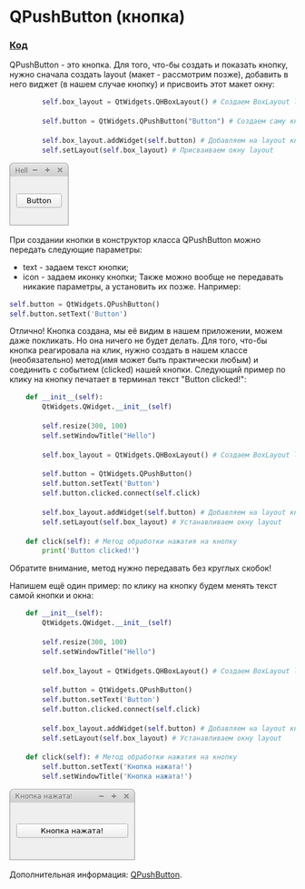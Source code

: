 # QPushButton (кнопка)
### [Код](../Examples/push_button/push_button.py)

QPushButton - это кнопка. Для того, что-бы создать и показать кнопку, нужно сначала создать layout (макет - рассмотрим позже), добавить в него виджет (в нашем случае кнопку) и присвоить этот макет окну:
```python
        self.box_layout = QtWidgets.QHBoxLayout() # Создаем BoxLayout layout

        self.button = QtWidgets.QPushButton("Button") # Создаем саму кнопку и задаем ей текст

        self.box_layout.addWidget(self.button) # Добавляем на layout кнопку
        self.setLayout(self.box_layout) # Присваиваем окну layout
```
![](images/button1.png)

При создании кнопки в конструктор класса QPushButton можно передать следующие параметры:
+ text - задаем текст кнопки;
+ icon - задаем иконку кнопки;
Также можно вообще не передавать никакие параметры, а установить их позже. Например:
```python
self.button = QtWidgets.QPushButton()
self.button.setText('Button')
```
Отлично! Кнопка создана, мы её видим в нашем приложении, можем даже покликать. Но она ничего не будет делать. Для того, что-бы кнопка реагировала на клик, нужно создать в нашем классе (необязательно) метод(имя может быть практически любым) и соединить c событием (clicked) нашей кнопки. Следующий пример по клику на кнопку печатает в терминал текст "Button clicked!":
```python
    def __init__(self):
        QtWidgets.QWidget.__init__(self)

        self.resize(300, 100)
        self.setWindowTitle("Hello")
        
        self.box_layout = QtWidgets.QHBoxLayout() # Создаем BoxLayout layout

        self.button = QtWidgets.QPushButton()
        self.button.setText('Button')
        self.button.clicked.connect(self.click) 

        self.box_layout.addWidget(self.button) # Добавляем на layout кнопку
        self.setLayout(self.box_layout) # Устанавливаем окну layout

    def click(self): # Метод обработки нажатия на кнопку
        print('Button clicked!')
```
Обратите внимание, метод нужно передавать без круглых скобок!

Напишем ещё один пример: по клику на кнопку будем менять текст самой кнопки и окна:
```python
    def __init__(self):
        QtWidgets.QWidget.__init__(self)

        self.resize(300, 100)
        self.setWindowTitle("Hello")
        
        self.box_layout = QtWidgets.QHBoxLayout() # Создаем BoxLayout layout

        self.button = QtWidgets.QPushButton()
        self.button.setText('Button')
        self.button.clicked.connect(self.click) 

        self.box_layout.addWidget(self.button) # Добавляем на layout кнопку
        self.setLayout(self.box_layout) # Устанавливаем окну layout

    def click(self): # Метод обработки нажатия на кнопку
        self.button.setText('Кнопка нажата!')
        self.setWindowTitle('Кнопка нажата!')
```
![](images/button2.png)

Дополнительная информация: [QPushButton](https://doc.qt.io/qtforpython/PySide6/QtWidgets/QPushButton.html).
